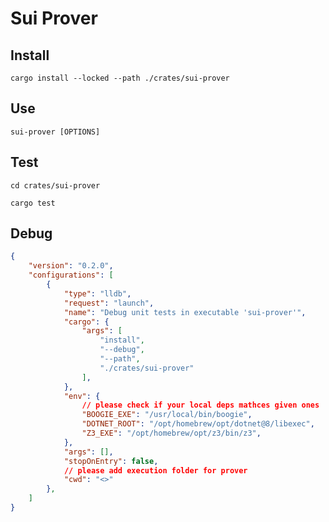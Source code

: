 # Sui Prover

## Install
`cargo install --locked --path ./crates/sui-prover`

## Use
`sui-prover [OPTIONS]`

## Test
`cd crates/sui-prover`

`cargo test`

## Debug 
```json
{
    "version": "0.2.0",
    "configurations": [
        {
            "type": "lldb",
            "request": "launch",
            "name": "Debug unit tests in executable 'sui-prover'",
            "cargo": {
                "args": [
                    "install",
                    "--debug",
                    "--path",
                    "./crates/sui-prover"
                ],
            },
            "env": {
                // please check if your local deps mathces given ones
                "BOOGIE_EXE": "/usr/local/bin/boogie",
                "DOTNET_ROOT": "/opt/homebrew/opt/dotnet@8/libexec",
                "Z3_EXE": "/opt/homebrew/opt/z3/bin/z3",
            },
            "args": [],
            "stopOnEntry": false,
            // please add execution folder for prover
            "cwd": "<>"
        },
    ]
}
```
